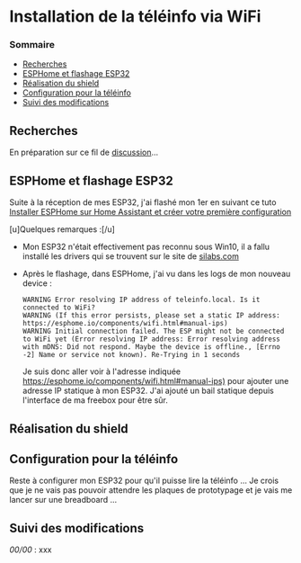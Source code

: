 # Installation de la téléinfo via WiFi

### Sommaire

- [Recherches](#recherches)
- [ESPHome et flashage ESP32](#esphome-et-flashage-esp32)
- [Réalisation du shield](#réalisation-du-shield)
- [Configuration pour la téléinfo](#configuration-pour-la-téléinfo)
- [Suivi des modifications](#suivi-des-modifications)

## Recherches

En préparation sur ce fil de [discussion](https://forum.hacf.fr/t/teleinfo-via-wifi/1077/)...

## ESPHome et flashage ESP32

Suite à la réception de mes ESP32, j'ai flashé mon 1er en suivant ce tuto [Installer ESPHome sur Home Assistant et créer votre première configuration](https://forum.hacf.fr/t/installer-esphome-sur-home-assistant-et-creer-votre-premiere-configuration/223)

[u]Quelques remarques :[/u]

- Mon ESP32 n'était effectivement pas reconnu sous Win10, il a fallu installé les drivers qui se trouvent sur le site de [silabs.com](https://www.silabs.com/developers/usb-to-uart-bridge-vcp-drivers)
- Après le flashage, dans ESPHome, j'ai vu dans les logs de mon nouveau device :

  ```logs
  WARNING Error resolving IP address of teleinfo.local. Is it connected to WiFi?
  WARNING (If this error persists, please set a static IP address: https://esphome.io/components/wifi.html#manual-ips)
  WARNING Initial connection failed. The ESP might not be connected to WiFi yet (Error resolving IP address: Error resolving address with mDNS: Did not respond. Maybe the device is offline., [Errno -2] Name or service not known). Re-Trying in 1 seconds
  ```

  Je suis donc aller voir à l'adresse indiquée <https://esphome.io/components/wifi.html#manual-ips)> pour ajouter une adresse IP statique à mon ESP32.
  J'ai ajouté un bail statique depuis l'interface de ma freebox pour être sûr.

## Réalisation du shield

## Configuration pour la téléinfo

Reste à configurer mon ESP32 pour qu'il puisse lire la téléinfo ...
Je crois que je ne vais pas pouvoir attendre les plaques de prototypage et je vais me lancer sur une breadboard ...

## Suivi des modifications

*00/00* : xxx
